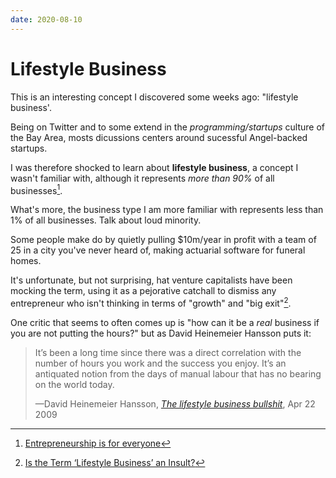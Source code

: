 ```yaml
---
date: 2020-08-10
---
```


# Lifestyle Business

This is an interesting concept I discovered some weeks ago: "lifestyle
business'.

Being on Twitter and to some extend in the _programming/startups_ culture of
the Bay Area, mosts dicussions centers around sucessful Angel-backed startups.

I was therefore shocked to learn about **lifestyle business**, a concept I
wasn't familiar with, although it represents _more than 90%_ of all
businesses[^1].

What's more, the business type I am more familiar with represents less than 1%
of all businesses. Talk about loud minority.

Some people make do by quietly pulling $10m/year in profit with a team of 25 in
a city you've never heard of, making actuarial software for funeral homes.

It's unfortunate, but not surprising, hat venture capitalists have been mocking
the term, using it as a pejorative catchall to dismiss any entrepreneur who
isn't thinking in terms of "growth" and "big exit"[^2].

One critic that seems to often comes up is "how can it be a _real_ business if
you are not putting the hours?" but as David Heinemeier Hansson puts it:

> It’s been a long time since there was a direct correlation with the number of
> hours you work and the success you enjoy. It’s an antiquated notion from the
> days of manual labour that has no bearing on the world today.
> <footer class="">—David Heinemeier Hansson, <cite><a href="https://signalvnoise.com/posts/1686-the-lifestyle-business-bullshit">The lifestyle business bullshit</a></cite>, Apr 22 2009</footer>


[^1]: [Entrepreneurship is for everyone](https://www.soulshelter.com/fortune/entrepreneurship-a-primer/)
[^2]: [Is the Term ‘Lifestyle Business’ an Insult?](https://boss.blogs.nytimes.com/2011/01/24/is-the-term-lifestyle-business-an-insult/)
